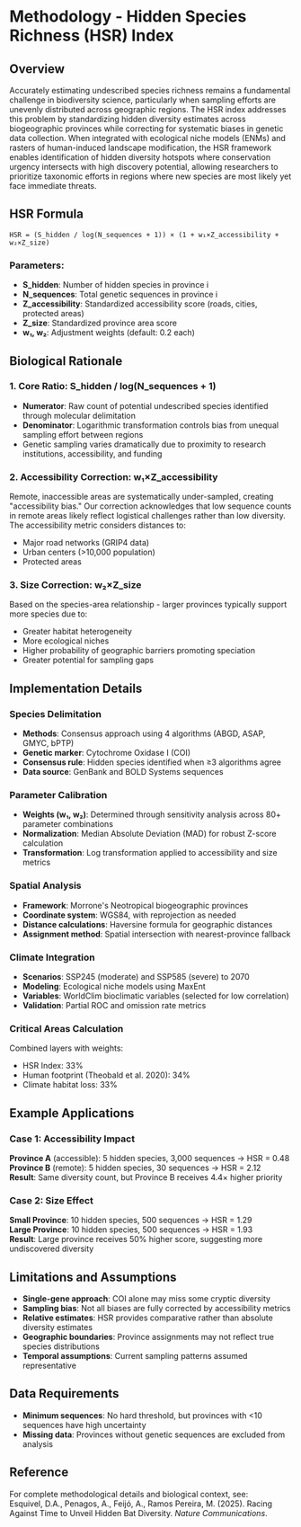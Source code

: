 # Methodology - Hidden Species Richness (HSR) Index

## Overview

Accurately estimating undescribed species richness remains a fundamental challenge in biodiversity science, particularly when sampling efforts are unevenly distributed across geographic regions. The HSR index addresses this problem by standardizing hidden diversity estimates across biogeographic provinces while correcting for systematic biases in genetic data collection. When integrated with ecological niche models (ENMs) and rasters of human-induced landscape modification, the HSR framework enables identification of hidden diversity hotspots where conservation urgency intersects with high discovery potential, allowing researchers to prioritize taxonomic efforts in regions where new species are most likely yet face immediate threats.

## HSR Formula

```
HSR = (S_hidden / log(N_sequences + 1)) × (1 + w₁×Z_accessibility + w₂×Z_size)
```

### Parameters:
- **S_hidden**: Number of hidden species in province i
- **N_sequences**: Total genetic sequences in province i  
- **Z_accessibility**: Standardized accessibility score (roads, cities, protected areas)
- **Z_size**: Standardized province area score
- **w₁, w₂**: Adjustment weights (default: 0.2 each)

## Biological Rationale

### 1. Core Ratio: S_hidden / log(N_sequences + 1)
- **Numerator**: Raw count of potential undescribed species identified through molecular delimitation
- **Denominator**: Logarithmic transformation controls bias from unequal sampling effort between regions
- Genetic sampling varies dramatically due to proximity to research institutions, accessibility, and funding

### 2. Accessibility Correction: w₁×Z_accessibility  
Remote, inaccessible areas are systematically under-sampled, creating "accessibility bias." Our correction acknowledges that low sequence counts in remote areas likely reflect logistical challenges rather than low diversity. The accessibility metric considers distances to:
- Major road networks (GRIP4 data)
- Urban centers (>10,000 population)
- Protected areas

### 3. Size Correction: w₂×Z_size
Based on the species-area relationship - larger provinces typically support more species due to:
- Greater habitat heterogeneity
- More ecological niches
- Higher probability of geographic barriers promoting speciation
- Greater potential for sampling gaps

## Implementation Details

### Species Delimitation
- **Methods**: Consensus approach using 4 algorithms (ABGD, ASAP, GMYC, bPTP)
- **Genetic marker**: Cytochrome Oxidase I (COI) 
- **Consensus rule**: Hidden species identified when ≥3 algorithms agree
- **Data source**: GenBank and BOLD Systems sequences

### Parameter Calibration
- **Weights (w₁, w₂)**: Determined through sensitivity analysis across 80+ parameter combinations
- **Normalization**: Median Absolute Deviation (MAD) for robust Z-score calculation
- **Transformation**: Log transformation applied to accessibility and size metrics

### Spatial Analysis
- **Framework**: Morrone's Neotropical biogeographic provinces
- **Coordinate system**: WGS84, with reprojection as needed
- **Distance calculations**: Haversine formula for geographic distances
- **Assignment method**: Spatial intersection with nearest-province fallback

### Climate Integration
- **Scenarios**: SSP245 (moderate) and SSP585 (severe) to 2070
- **Modeling**: Ecological niche models using MaxEnt
- **Variables**: WorldClim bioclimatic variables (selected for low correlation)
- **Validation**: Partial ROC and omission rate metrics

### Critical Areas Calculation
Combined layers with weights:
- HSR Index: 33%
- Human footprint (Theobald et al. 2020): 34% 
- Climate habitat loss: 33%

## Example Applications

### Case 1: Accessibility Impact
**Province A** (accessible): 5 hidden species, 3,000 sequences → HSR = 0.48  
**Province B** (remote): 5 hidden species, 30 sequences → HSR = 2.12  
**Result**: Same diversity count, but Province B receives 4.4× higher priority

### Case 2: Size Effect  
**Small Province**: 10 hidden species, 500 sequences → HSR = 1.29  
**Large Province**: 10 hidden species, 500 sequences → HSR = 1.93  
**Result**: Large province receives 50% higher score, suggesting more undiscovered diversity

## Limitations and Assumptions

- **Single-gene approach**: COI alone may miss some cryptic diversity
- **Sampling bias**: Not all biases are fully corrected by accessibility metrics
- **Relative estimates**: HSR provides comparative rather than absolute diversity estimates  
- **Geographic boundaries**: Province assignments may not reflect true species distributions
- **Temporal assumptions**: Current sampling patterns assumed representative

## Data Requirements

- **Minimum sequences**: No hard threshold, but provinces with <10 sequences have high uncertainty
- **Missing data**: Provinces without genetic sequences are excluded from analysis

## Reference

For complete methodological details and biological context, see:  
Esquivel, D.A., Penagos, A., Feijó, A., Ramos Pereira, M. (2025). Racing Against Time to Unveil Hidden Bat Diversity. *Nature Communications*.
